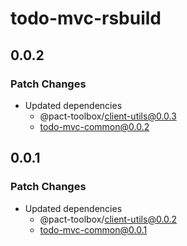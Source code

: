 # todo-mvc-rsbuild

## 0.0.2

### Patch Changes

- Updated dependencies
  - @pact-toolbox/client-utils@0.0.3
  - todo-mvc-common@0.0.2

## 0.0.1

### Patch Changes

- Updated dependencies
  - @pact-toolbox/client-utils@0.0.2
  - todo-mvc-common@0.0.1
